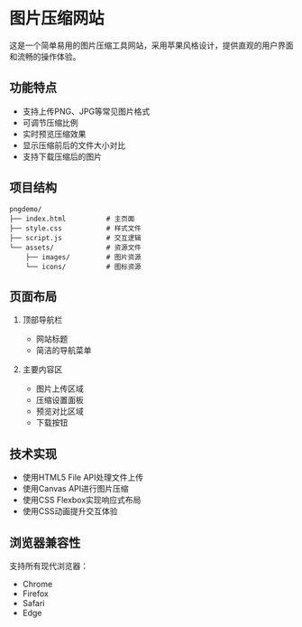 # 图片压缩网站

这是一个简单易用的图片压缩工具网站，采用苹果风格设计，提供直观的用户界面和流畅的操作体验。

## 功能特点

- 支持上传PNG、JPG等常见图片格式
- 可调节压缩比例
- 实时预览压缩效果
- 显示压缩前后的文件大小对比
- 支持下载压缩后的图片

## 项目结构

```
pngdemo/
├── index.html          # 主页面
├── style.css           # 样式文件
├── script.js           # 交互逻辑
└── assets/             # 资源文件
    ├── images/         # 图片资源
    └── icons/          # 图标资源
```

## 页面布局

1. 顶部导航栏
   - 网站标题
   - 简洁的导航菜单

2. 主要内容区
   - 图片上传区域
   - 压缩设置面板
   - 预览对比区域
   - 下载按钮

## 技术实现

- 使用HTML5 File API处理文件上传
- 使用Canvas API进行图片压缩
- 使用CSS Flexbox实现响应式布局
- 使用CSS动画提升交互体验

## 浏览器兼容性

支持所有现代浏览器：
- Chrome
- Firefox
- Safari
- Edge 